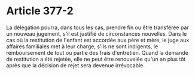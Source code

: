 # Article 377-2

La délégation pourra, dans tous les cas, prendre fin ou être transférée par un nouveau jugement, s'il est justifié de circonstances nouvelles.   Dans le cas où la restitution de l'enfant est accordée aux père et mère, le juge aux affaires familiales met à leur charge, s'ils ne sont indigents, le remboursement de tout ou partie des frais d'entretien.   Quand la demande de restitution a été rejetée, elle ne peut être renouvelée qu'un an plus tôt après que la décision de rejet sera devenue irrévocable.